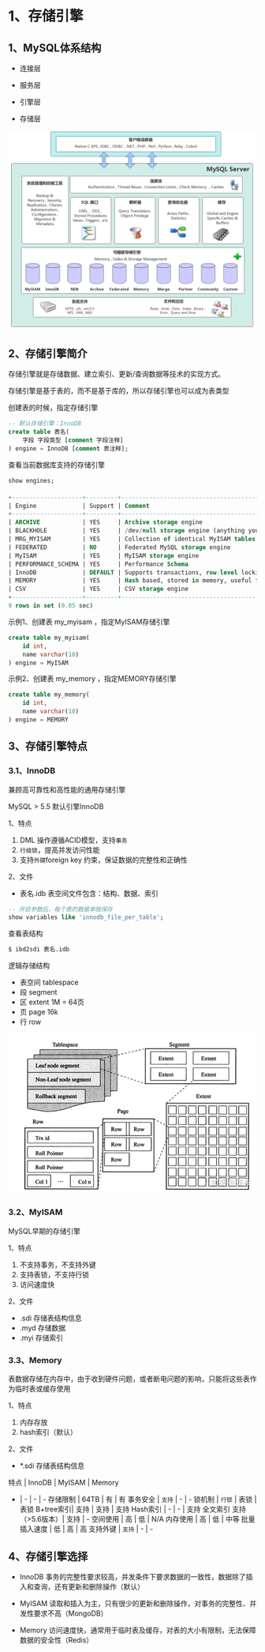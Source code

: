 
# 1、存储引擎

## 1、MySQL体系结构

- 连接层

- 服务层

- 引擎层

- 存储层

![](./img/MySQL体系结构.png)

## 2、存储引擎简介

存储引擎就是存储数据、建立索引、更新/查询数据等技术的实现方式。

存储引擎是基于表的，而不是基于库的，所以存储引擎也可以成为表类型

创建表的时候，指定存储引擎

```sql
-- 默认存储引擎：InnoDB
create table 表名(
    字段 字段类型 [comment 字段注释]
) engine = InnoDB [comment 表注释];
```

查看当前数据库支持的存储引擎

```sql
show engines;

+--------------------+---------+----------------------------------------------------------------+--------------+------+------------+
| Engine             | Support | Comment                                                        | Transactions | XA   | Savepoints |
+--------------------+---------+----------------------------------------------------------------+--------------+------+------------+
| ARCHIVE            | YES     | Archive storage engine                                         | NO           | NO   | NO         |
| BLACKHOLE          | YES     | /dev/null storage engine (anything you write to it disappears) | NO           | NO   | NO         |
| MRG_MYISAM         | YES     | Collection of identical MyISAM tables                          | NO           | NO   | NO         |
| FEDERATED          | NO      | Federated MySQL storage engine                                 | NULL         | NULL | NULL       |
| MyISAM             | YES     | MyISAM storage engine                                          | NO           | NO   | NO         |
| PERFORMANCE_SCHEMA | YES     | Performance Schema                                             | NO           | NO   | NO         |
| InnoDB             | DEFAULT | Supports transactions, row-level locking, and foreign keys     | YES          | YES  | YES        |
| MEMORY             | YES     | Hash based, stored in memory, useful for temporary tables      | NO           | NO   | NO         |
| CSV                | YES     | CSV storage engine                                             | NO           | NO   | NO         |
+--------------------+---------+----------------------------------------------------------------+--------------+------+------------+
9 rows in set (0.05 sec)

```

示例1、创建表 my_myisam ，指定MyISAM存储引擎

```sql
create table my_myisam(
    id int,
    name varchar(10)
) engine = MyISAM
```

示例2、创建表 my_memory ，指定MEMORY存储引擎

```sql
create table my_memory(
    id int,
    name varchar(10)
) engine = MEMORY
```

## 3、存储引擎特点

### 3.1、InnoDB

兼顾高可靠性和高性能的通用存储引擎

MySQL > 5.5 默认引擎InnoDB

1、特点

1. DML 操作遵循ACID模型，支持`事务`
2. `行级锁`，提高并发访问性能
3. 支持`外键`foreign key 约束，保证数据的完整性和正确性

2、文件

- 表名.idb 表空间文件包含：结构、数据、索引

```sql
-- 开启参数后，每个表的数据单独保存
show variables like 'innodb_file_per_table';
```

查看表结构

```bash
$ ibd2sdi 表名.idb
```

逻辑存储结构

- 表空间 tablespace
- 段 segment
- 区 extent 1M = 64页
- 页 page 16k
- 行 row

![](./img/逻辑存储结构.jpg)

### 3.2、MyISAM

MySQL早期的存储引擎

1、特点

1. 不支持事务，不支持外键
2. 支持表锁，不支持行锁
3. 访问速度快

2、文件

- .sdi 存储表结构信息
- .myd 存储数据
- .myi 存储索引
 

### 3.3、Memory

表数据存储在内存中，由于收到硬件问题，或者断电问题的影响，只能将这些表作为临时表或缓存使用

1、特点

1. 内存存放
2. hash索引（默认）

2、文件

- *.sdi 存储表结构信息

特点 | InnoDB | MyISAM | Memory
- | - | - | - 
存储限制 | 64TB | 有 | 有
事务安全 | `支持` | - | -
锁机制 | `行锁` | 表锁 | 表锁
B+tree索引|  支持 |  支持 |  支持
Hash索引 | - | - |  支持
全文索引 支持（>5.6版本）|  支持 | -
空间使用 | 高 | 低 | N/A
内存使用 | 高 | 低 | 中等
批量插入速度 | 低 | 高 | 高
支持外键 | `支持` | - | -

## 4、存储引擎选择

- InnoDB 事务的完整性要求较高，并发条件下要求数据的一致性，数据除了插入和查询，还有更新和删除操作（默认）

- MyISAM 读取和插入为主，只有很少的更新和删除操作，对事务的完整性、并发性要求不高（MongoDB）

- Memory 访问速度快，通常用于临时表及缓存，对表的大小有限制，无法保障数据的安全性（Redis）

